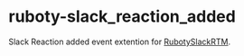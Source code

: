 # ruboty-slack_reaction_added

Slack Reaction added event extention for [RubotySlackRTM][].

[RubotySlackRTM]:https://github.com/rosylilly/ruboty-slack_rtm
